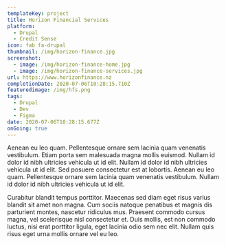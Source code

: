 ```yaml
---
templateKey: project
title: Horizon Financial Services
platform:
  - Drupal
  - Credit Sense
icon: fab fa-drupal
thumbnail: /img/horizon-finance.jpg
screenshot:
  - image: /img/horizon-finance-home.jpg
  - image: /img/horizon-finance-services.jpg
url: https://www.horizonfinance.nz
completionDate: 2020-07-06T10:28:15.710Z
featuredimage: /img/hfs.png
tags:
  - Drupal
  - Dev
  - Figma
date: 2020-07-06T10:28:15.677Z
onGoing: true
---
```

Aenean eu leo quam. Pellentesque ornare sem lacinia quam venenatis vestibulum. Etiam porta sem malesuada magna mollis euismod. Nullam id dolor id nibh ultricies vehicula ut id elit. Nullam id dolor id nibh ultricies vehicula ut id elit. Sed posuere consectetur est at lobortis. Aenean eu leo quam. Pellentesque ornare sem lacinia quam venenatis vestibulum. Nullam id dolor id nibh ultricies vehicula ut id elit.

Curabitur blandit tempus porttitor. Maecenas sed diam eget risus varius blandit sit amet non magna. Cum sociis natoque penatibus et magnis dis parturient montes, nascetur ridiculus mus. Praesent commodo cursus magna, vel scelerisque nisl consectetur et. Duis mollis, est non commodo luctus, nisi erat porttitor ligula, eget lacinia odio sem nec elit. Nullam quis risus eget urna mollis ornare vel eu leo.